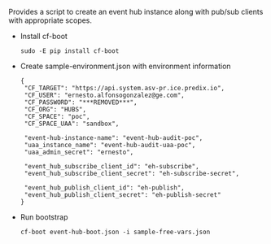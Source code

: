 Provides a script to create an event hub instance
along with pub/sub clients with appropriate scopes.

-   Install cf-boot
    
        sudo -E pip install cf-boot
-   Create sample-environment.json with environment information
    
        {
         "CF_TARGET": "https://api.system.asv-pr.ice.predix.io",
         "CF_USER": "ernesto.alfonsogonzalez@ge.com",
         "CF_PASSWORD": "***REMOVED***",
         "CF_ORG": "HUBS",
         "CF_SPACE": "poc",
         "CF_SPACE_UAA": "sandbox",
        
         "event-hub-instance-name": "event-hub-audit-poc",
         "uaa_instance_name": "event-hub-audit-uaa-poc",
         "uaa_admin_secret": "ernesto",
        
         "event_hub_subscribe_client_id": "eh-subscribe",
         "event_hub_subscribe_client_secret": "eh-subscribe-secret",
        
         "event_hub_publish_client_id": "eh-publish",
         "event_hub_publish_client_secret": "eh-publish-secret"
        }

-   Run bootstrap
    
        cf-boot event-hub-boot.json -i sample-free-vars.json